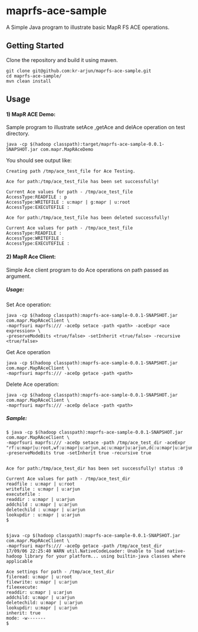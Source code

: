 # maprfs-ace-sample
A Simple Java program to illustrate basic MapR FS ACE operations.

## Getting Started

Clone the repository and build it using maven.

```
git clone git@github.com:kr-arjun/maprfs-ace-sample.git
cd maprfs-ace-sample/
mvn clean install
```
## Usage


#### 1) MapR ACE Demo:

Sample program to illustrate setAce ,getAce and delAce operation on test directory.

```
java -cp $(hadoop classpath):target/maprfs-ace-sample-0.0.1-SNAPSHOT.jar com.mapr.MapRAceDemo
```
You should see output like:

```
Creating path /tmp/ace_test_file for Ace Testing.

Ace for path:/tmp/ace_test_file has been set successfully!

Current Ace values for path - /tmp/ace_test_file
AccessType:READFILE : p
AccessType:WRITEFILE : u:mapr | g:mapr | u:root
AccessType:EXECUTEFILE :

Ace for path:/tmp/ace_test_file has been deleted successfully!

Current Ace values for path - /tmp/ace_test_file
AccessType:READFILE :
AccessType:WRITEFILE :
AccessType:EXECUTEFILE :
```
#### 2) MapR Ace Client:

Simple Ace client program to do Ace operations on path passed as argument.

##### Usage:


Set Ace operation:

```
java -cp $(hadoop classpath):maprfs-ace-sample-0.0.1-SNAPSHOT.jar com.mapr.MapRAceClient \
-maprfsuri maprfs:/// -aceOp setace -path <path> -aceExpr <ace expression> \
-preserveModeBits <true/false> -setInherit <true/false> -recursive <true/false>
```
Get Ace operation

```
java -cp $(hadoop classpath):maprfs-ace-sample-0.0.1-SNAPSHOT.jar com.mapr.MapRAceClient \
-maprfsuri maprfs:/// -aceOp getace -path <path>
```

Delete Ace operation:

```
java -cp $(hadoop classpath):maprfs-ace-sample-0.0.1-SNAPSHOT.jar com.mapr.MapRAceClient \
-maprfsuri maprfs:/// -aceOp delace -path <path>
```
##### Sample:

```
$ java -cp $(hadoop classpath):maprfs-ace-sample-0.0.1-SNAPSHOT.jar com.mapr.MapRAceClient \
-maprfsuri maprfs:/// -aceOp setace -path /tmp/ace_test_dir -aceExpr "rf:u:mapr|u:root,wf:u:mapr|u:arjun,ac:u:mapr|u:arjun,dc:u:mapr|u:arjun,ld:u:mapr|u:arjun,rd:u:mapr|u:arjun" 
-preserveModeBits true -setInherit true -recursive true


Ace for path:/tmp/ace_test_dir has been set successfully! status :0

Current Ace values for path - /tmp/ace_test_dir
readfile : u:mapr | u:root
writefile : u:mapr | u:arjun
executefile :
readdir : u:mapr | u:arjun
addchild : u:mapr | u:arjun
deletechild : u:mapr | u:arjun
lookupdir : u:mapr | u:arjun
$


$java -cp $(hadoop classpath):maprfs-ace-sample-0.0.1-SNAPSHOT.jar com.mapr.MapRAceClient \
-maprfsuri maprfs:/// -aceOp getace -path /tmp/ace_test_dir
17/09/06 22:25:40 WARN util.NativeCodeLoader: Unable to load native-hadoop library for your platform... using builtin-java classes where applicable

Ace settings for path - /tmp/ace_test_dir
fileread: u:mapr | u:root
filewrite: u:mapr | u:arjun
fileexecute:
readdir: u:mapr | u:arjun
addchild: u:mapr | u:arjun
deletechild: u:mapr | u:arjun
lookupdir: u:mapr | u:arjun
inherit: true
mode: -w-------
$
```


